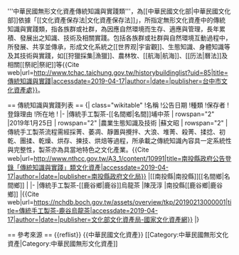 '''中華民國無形文化資產傳統知識與實踐類'''，為[[中華民國文化部|中華民國文化部]]依據「[[文化資產保存法|文化資產保存法]]」，所指定無形文化資產中的傳統知識與實踐類，指各族群或社群，為因應自然環境而生存、適應與管理，長年累積、發展出之知識、技術及相關實踐。包括各族群或社群與自然環境互動過程中，所發展、共享並傳承，形成文化系統之[[世界观|宇宙觀]]、生態知識、身體知識等及其技術與實踐，如[[狩獵採集|漁獵]]、農林牧、[[航海|航海]]、[[历法|曆法]]及相關[[祭祀|祭祀]]等<ref>{{Cite web|url=http://www.tchac.taichung.gov.tw/historybuildinglist?uid=85|title=傳統知識與實踐|accessdate=2019-04-17|author=|date=|publisher=台中市文化資產處}}</ref>。

== 傳統知識與實踐列表 ==
{| class="wikitable"
!名稱
!公告日期
!種類
!保存者
!登錄理由
!所在地
!
|-
|傳統手工製茶-[[名間鄉|名間]]埔中茶
| rowspan="2" |2019年1月25日
| rowspan="2" |農業生態知識及技術
|蘇文昭
| rowspan="2" |傳統手工製茶流程需經採菁、萎凋、靜置與攪拌、大浪、堆菁、殺菁、揉捻、初乾、團揉、乾燥、烘存、揀技、烘焙等過程，所承載之傳統知識內容具一定系統性與完整性，製茶亦為具當地特色之文化產業。<ref>{{Cite web|url=http://www.nthcc.gov.tw/A3_1/content/10991|title=南投縣政府公告登錄「傳統知識與實踐」類文化資產|accessdate=2019-04-17|author=|date=|publisher=南投縣政府文化局}}</ref>
|[[南投縣|南投縣]][[名間鄉|名間鄉]]
|
|-
|傳統手工製茶-[[鹿谷鄉|鹿谷]]烏龍茶
|陳茂淳
|南投縣[[鹿谷鄉|鹿谷鄉]]
|<ref>{{Cite web|url=https://nchdb.boch.gov.tw/assets/overview/tkp/20190213000001|title=傳統手工製茶-鹿谷烏龍茶|accessdate=2019-04-17|author=|date=|publisher=文化部文化資產局-國家文化資產網}}</ref>
|}

== 參考來源 ==
{{reflist}}
{{中華民國文化資產}}
[[Category:中華民國無形文化資產|Category:中華民國無形文化資產]]